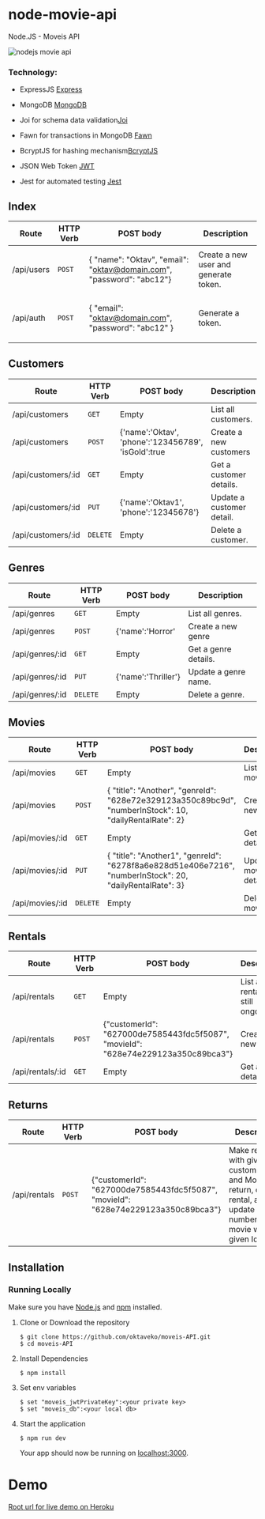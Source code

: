 # node-movie-api

Node.JS - Moveis API

![nodejs movie api](https://nodeblog.files.wordpress.com/2011/07/nodejs.png)

### Technology:

- ExpressJS [Express](https://expressjs.com/)

- MongoDB [MongoDB](https://www.mongodb.com/)

- Joi for schema data validation[Joi](https://www.npmjs.com/package/joi)

- Fawn for transactions in MongoDB [Fawn](https://www.npmjs.com/package/fawn)

- BcryptJS for hashing mechanism[BcryptJS](https://www.npmjs.com/package/bcryptjs)

- JSON Web Token [JWT](https://jwt.io/)

- Jest for automated testing [Jest](https://jestjs.io/)

## Index

| Route      | HTTP Verb | POST body                                                                   | Description                           |
| ---------- | --------- | --------------------------------------------------------------------------- | ------------------------------------- |
| /api/users | `POST`    | <p>{ "name": "Oktav", "email": "oktav@domain.com", "password": "abc12"}</p> | Create a new user and generate token. |
| /api/auth  | `POST`    | <p>{ "email": "oktav@domain.com", "password": "abc12" }</p>                 | Generate a token.                     |

## Customers

| Route              | HTTP Verb | POST body                                           | Description               |
| ------------------ | --------- | --------------------------------------------------- | ------------------------- |
| /api/customers     | `GET`     | Empty                                               | List all customers.       |
| /api/customers     | `POST`    | {'name':'Oktav', 'phone':'123456789', 'isGold':true | Create a new customers    |
| /api/customers/:id | `GET`     | Empty                                               | Get a customer details.   |
| /api/customers/:id | `PUT`     | {'name':'Oktav1', 'phone':'12345678'}               | Update a customer detail. |
| /api/customers/:id | `DELETE`  | Empty                                               | Delete a customer.        |

## Genres

| Route           | HTTP Verb | POST body           | Description          |
| --------------- | --------- | ------------------- | -------------------- |
| /api/genres     | `GET`     | Empty               | List all genres.     |
| /api/genres     | `POST`    | {'name':'Horror'    | Create a new genre   |
| /api/genres/:id | `GET`     | Empty               | Get a genre details. |
| /api/genres/:id | `PUT`     | {'name':'Thriller'} | Update a genre name. |
| /api/genres/:id | `DELETE`  | Empty               | Delete a genre.      |

## Movies

| Route           | HTTP Verb | POST body                                                                                                | Description             |
| --------------- | --------- | -------------------------------------------------------------------------------------------------------- | ----------------------- |
| /api/movies     | `GET`     | Empty                                                                                                    | List all movies.        |
| /api/movies     | `POST`    | { "title": "Another", "genreId": "628e72e329123a350c89bc9d", "numberInStock": 10, "dailyRentalRate": 2}  | Create a new movie      |
| /api/movies/:id | `GET`     | Empty                                                                                                    | Get a movie details.    |
| /api/movies/:id | `PUT`     | { "title": "Another1", "genreId": "6278f8a6e828d51e406e7216", "numberInStock": 20, "dailyRentalRate": 3} | Update a movie details. |
| /api/movies/:id | `DELETE`  | Empty                                                                                                    | Delete a movie.         |

## Rentals

| Route            | HTTP Verb | POST body                                                                         | Description                          |
| ---------------- | --------- | --------------------------------------------------------------------------------- | ------------------------------------ |
| /api/rentals     | `GET`     | Empty                                                                             | List all rentals that still ongoing. |
| /api/rentals     | `POST`    | {"customerId": "627000de7585443fdc5f5087", "movieId": "628e74e229123a350c89bca3"} | Create a new rental                  |
| /api/rentals/:id | `GET`     | Empty                                                                             | Get a rental details.                |

## Returns

| Route        | HTTP Verb | POST body                                                                         | Description                                                                                                           |
| ------------ | --------- | --------------------------------------------------------------------------------- | --------------------------------------------------------------------------------------------------------------------- |
| /api/rentals | `POST`    | {"customerId": "627000de7585443fdc5f5087", "movieId": "628e74e229123a350c89bca3"} | Make rental with given customerId and MovieId as return, delete rental, also update numberInStock movie with given Id |

## Installation<a name="installation"></a>

### Running Locally

Make sure you have [Node.js](https://nodejs.org/) and [npm](https://www.npmjs.com/) installed.

1.  Clone or Download the repository

    ```
    $ git clone https://github.com/oktaveko/moveis-API.git
    $ cd moveis-API
    ```

2.  Install Dependencies

    ```
    $ npm install
    ```

3.  Set env variables

    ```
    $ set "moveis_jwtPrivateKey":<your private key>
    $ set "moveis_db":<your local db>
    ```

4.  Start the application

    ```
    $ npm run dev
    ```

    Your app should now be running on [localhost:3000](http://localhost:3000/).

# Demo

[Root url for live demo on Heroku](https://moveis-oktav.herokuapp.com/)
